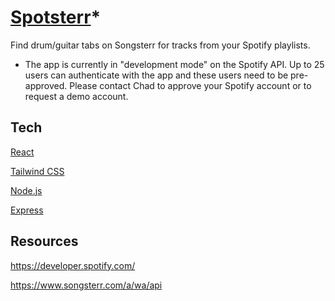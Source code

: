 # [Spotsterr](https://spotsterr.herokuapp.com/)*

Find drum/guitar tabs on Songsterr for tracks from your Spotify playlists.

* The app is currently in "development mode" on the Spotify API. Up to 25 users can authenticate with the app and these users need to be pre-approved. Please contact Chad to approve your Spotify account or to request a demo account.

## Tech

[React](https://reactjs.org/)

[Tailwind CSS](https://tailwindcss.com/)

[Node.js](https://nodejs.org/en/)

[Express](https://expressjs.com/)

## Resources

https://developer.spotify.com/

https://www.songsterr.com/a/wa/api
